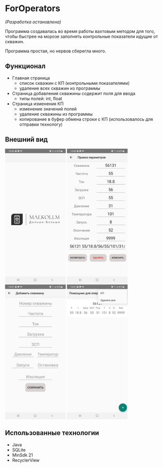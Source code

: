 # **ForOperators**
*(Разработка остановлена)*

Программа создавалась во время работы вахтовым методом для того, чтобы быстрее на морозе заполнять контрольные показатели идущие от скважин.

Программа простая, но нервов сберегла много.
## Функционал
- Главная страница
    - список скважин с КП (контрольными показателями)
    - удаление всех скважин из программы
- Страница добавления скважины содержит поля для ввода
    - типы полей: int, float
- Страница изменения КП
    - изменение значений полей
    - удаление скважины из программы
    - копирование в буфер обмена строки с КП (использовалось для отправки технологу)

## Внешний вид
<img src="https://github.com/maergon/ForOperators/blob/main/app/src/main/res/drawable/imagereadme/photo_2022-05-17%2014.42.06.jpeg?raw=true" alt="drawing" width="200"/>     <img src="https://github.com/maergon/ForOperators/blob/main/app/src/main/res/drawable/imagereadme/photo_2022-05-17%2014.42.11.jpeg?raw=true" alt="drawing" width="200"/>
<img src="https://github.com/maergon/ForOperators/blob/main/app/src/main/res/drawable/imagereadme/photo_2022-05-17%2014.42.13.jpeg?raw=true" alt="drawing" width="200"/>
<img src="https://github.com/maergon/ForOperators/blob/main/app/src/main/res/drawable/imagereadme/photo_2022-05-17%2014.42.15.jpeg?raw=true" alt="drawing" width="200"/>


## Использованные технологии
- Java
- SQLite
- MinSdk 21
- RecyclerView
